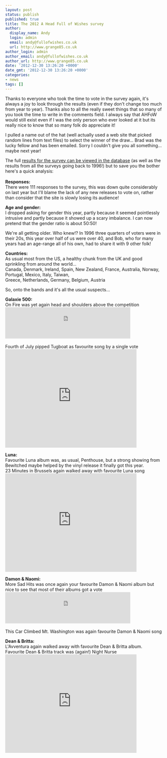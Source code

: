 ```yaml
---
layout: post
status: publish
published: true
title: The 2012 A Head Full of Wishes survey
author:
  display_name: Andy
  login: admin
  email: andy@fullofwishes.co.uk
  url: http://www.grange85.co.uk
author_login: admin
author_email: andy@fullofwishes.co.uk
author_url: http://www.grange85.co.uk
date: '2012-12-30 13:26:20 +0000'
date_gmt: '2012-12-30 13:26:20 +0000'
categories:
- news
tags: []
---
```

<p>Thanks to everyone who took the time to vote in the survey again, it's always a joy to look through the results (even if they don't change too much from year to year). Thanks also to all the really sweet things that so many of you took the time to write in the comments field. I always say that AHFoW would still exist even if I was the only person who ever looked at it but its really nice to know that so many folk do appreciate it!</p>
<p>I pulled a name out of the hat (well actually used a web site that picked random lines from text files) to select the winner of the draw... Brad was the lucky fellow and has been emailed. Sorry I couldn't give you all something... maybe next year!</p>
<p>The full <a href="http://olddb.fullofwishes.co.uk/survey/view/2012">results for the survey can be viewed in the database</a> (as well as the results from all the surveys going back to 1996!) but to save you the bother here's a quick analysis:<br />
<a id="more"></a><a id="more-3528"></a><br />
<strong>Responses:</strong><br />
There were 111 responses to the survey, this was down quite considerably on last year but I'll blame the lack of any new releases to vote on, rather than consider that the site is slowly losing its audience!</p>
<p><strong>Age and gender:</strong><br />
I dropped asking for gender this year, partly because it seemed pointlessly intrusive and partly because it showed up a scary imbalance. I can now pretend that the gender ratio is about 50:50!</p>
<p>We're all getting older. Who knew!? In 1996 three quarters of voters were in their 20s, this year over half of us were over 40, and Bob, who for many years had an age-range all of his own, had to share it with 9 other folk!</p>
<p><strong>Countries:</strong><br />
As usual most from the US, a healthy chunk from the UK and good sprinkling from around the world...<br />
Canada, Denmark, Ireland, Spain, New Zealand, France, Australia, Norway, Portugal, Mexico, Italy, Taiwan,<br />
Greece, Netherlands, Germany, Belgium, Austria</p>
<p>So, onto the bands and it's all the usual suspects...</p>
<p><strong>Galaxie 500:</strong><br />
On Fire was yet again head and shoulders above the competition<br />
<iframe class="aligncenter" width="400" height="100" style="position: relative; display: block; width: 400px; height: 100px;" src="http://bandcamp.com/EmbeddedPlayer/v=2/album=158016030/size=venti/bgcol=FFFFFF/linkcol=4285BB/" allowtransparency="true" frameborder="0"><a href="http://galaxie500.bandcamp.com/album/on-fire">On Fire by Galaxie 500</a></iframe><br />
Fourth of July pipped Tugboat as favourite song by a single vote<br />
<iframe class="aligncenter" width="420" height="315" src="http://www.youtube.com/embed/cWkf_fSIxyM" frameborder="0" allowfullscreen></iframe></p>
<p><strong>Luna:</strong><br />
Favourite Luna album was, as usual, Penthouse, but a strong showing from Bewitched maybe helped by the vinyl release it finally got this year.<br />
23 Minutes in Brussels again walked away with favourite Luna song<br />
<iframe class="aligncenter" width="420" height="315" src="http://www.youtube.com/embed/81Sv57rbujA" frameborder="0" allowfullscreen></iframe></p>
<p><strong>Damon & Naomi:</strong><br />
More Sad Hits was once again your favourite Damon & Naomi album but nice to see that most of their albums got a vote<br />
<iframe class="aligncenter" width="400" height="100" style="position: relative; display: block; width: 400px; height: 100px;" src="http://bandcamp.com/EmbeddedPlayer/v=2/album=4050036211/size=venti/bgcol=FFFFFF/linkcol=4285BB/" allowtransparency="true" frameborder="0"><a href="http://damonandnaomi.bandcamp.com/album/more-sad-hits">More Sad Hits by Damon &amp; Naomi</a></iframe><br />
This Car Climbed Mt. Washington was again favourite Damon & Naomi song</p>
<p><strong>Dean & Britta:</strong><br />
L'Avventura again walked away with favourite Dean & Britta album.<br />
Favourite Dean & Britta track was (again!) Night Nurse<br />
<iframe class="aligncenter" width="420" height="315" src="http://www.youtube.com/embed/VnORaT9m3oA" frameborder="0" allowfullscreen></iframe></p>

